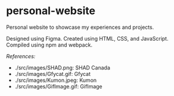 # personal-website

Personal website to showcase my experiences and projects.

Designed using Figma. Created using HTML, CSS, and JavaScript. Compiled using npm and webpack.

*References:*
- ./src/images/SHAD.png: SHAD Canada
- ./src/images/Gfycat.gif: Gfycat
- ./src/images/Kumon.jpeg: Kumon
- ./src/images/GifImage.gif: GifImage
